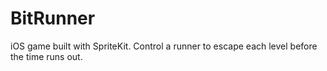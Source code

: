 # BitRunner
iOS game built with SpriteKit. Control a runner to escape each level before the time runs out.
